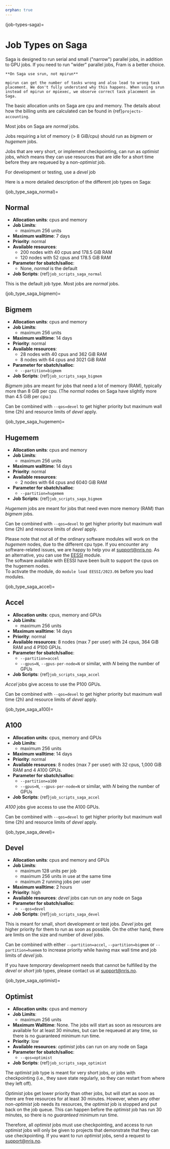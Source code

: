```yaml
---
orphan: true
---
```


(job-types-saga)=

# Job Types on Saga

Saga is designed to run serial and small ("narrow") parallel jobs, in
addition to GPU jobs.  If you need to run "wider" parallel jobs, Fram
is a better choice.

```{warning}
**On Saga use srun, not mpirun**
     
mpirun can get the number of tasks wrong and also lead to wrong task    
placement. We don't fully understand why this happens. When using srun    
instead of mpirun or mpiexec, we observe correct task placement on Saga.      
```

The basic allocation units on Saga are cpu and memory.
The details about how the billing units are calculated can be found
in {ref}`projects-accounting`.

Most jobs on Saga are *normal* jobs.

Jobs requiring a lot of memory (> 8 GiB/cpu) should run as *bigmem*
or *hugemem* jobs.

Jobs that are very short, or implement checkpointing, can run as
*optimist* jobs, which means they can use resources that are idle for
a short time before they are requeued by a non-*optimist* job.

For development or testing, use a *devel* job

Here is a more detailed description of the different job types on
Saga:


(job_type_saga_normal)=

## Normal

- __Allocation units__: cpus and memory
- __Job Limits__:
    - maximum 256 units
- __Maximum walltime__: 7 days
- __Priority__: normal
- __Available resources__:
    - 200 nodes with 40 cpus and 178.5 GiB RAM
	- 120 nodes with 52 cpus and 178.5 GiB RAM
- __Parameter for sbatch/salloc__:
    - None, _normal_ is the default
- __Job Scripts__: {ref}`job_scripts_saga_normal`

This is the default job type.  Most jobs are *normal* jobs.


(job_type_saga_bigmem)=

## Bigmem

- __Allocation units__: cpus and memory
- __Job Limits__:
    - maximum 256 units
- __Maximum walltime__: 14 days
- __Priority__: normal
- __Available resources__:
    - 28 nodes with 40 cpus and 362 GiB RAM
    - 8 nodes with 64 cpus and 3021 GiB RAM
- __Parameter for sbatch/salloc__:
    - `--partition=bigmem`
- __Job Scripts__: {ref}`job_scripts_saga_bigmem`

*Bigmem* jobs are meant for jobs that need a lot of memory (RAM),
typically more than 8 GiB per cpu.  (The _normal_ nodes on Saga have
slightly more than 4.5 GiB per cpu.)

Can be combined with `--qos=devel` to get higher priority but maximum wall time (2h) 
and resource limits of _devel_ apply.


(job_type_saga_hugemem)=

## Hugemem

- __Allocation units__: cpus and memory
- __Job Limits__:
    - maximum 256 units
- __Maximum walltime__: 14 days
- __Priority__: normal
- __Available resources__:
    - 2 nodes with 64 cpus and 6040 GiB RAM
- __Parameter for sbatch/salloc__:
    - `--partition=hugemem`
- __Job Scripts__: {ref}`job_scripts_saga_bigmem`

*Hugemem* jobs are meant for jobs that need even more memory (RAM)
than *bigmem* jobs.

Can be combined with `--qos=devel` to get higher priority but maximum wall time (2h) 
and resource limits of _devel_ apply.

Please note that not all of the ordinary software modules will work on
the *hugemem* nodes, due to the different cpu type.  If you encounter
any software-related issues, we are happy to help you at
support@nris.no.  As an alternative, you can use the [EESSI](https://www.eessi.io/docs/) module.  
The software available with EESSI have been built to support the cpus on the hugemem nodes.  
To activate the module, do
`module load EESSI/2023.06`
before you load modules.


(job_type_saga_accel)=

## Accel

- __Allocation units__: cpus, memory and GPUs
- __Job Limits__:
    - maximum 256 units
- __Maximum walltime__: 14 days
- __Priority__: normal
- __Available resources__: 8 nodes (max 7 per user) with 24 cpus, 364 GiB RAM and 4 P100
  GPUs.
- __Parameter for sbatch/salloc__:
    - `--partition=accel`
    - `--gpus=N`, `--gpus-per-node=N` or similar, with _N_ being the number of GPUs
- __Job Scripts__: {ref}`job_scripts_saga_accel`

*Accel* jobs give access to use the P100 GPUs.

Can be combined with `--qos=devel` to get higher priority but maximum wall time (2h)
and resource limits of _devel_ apply.


(job_type_saga_a100)=

## A100

- __Allocation units__: cpus, memory and GPUs
- __Job Limits__:
    - maximum 256 units
- __Maximum walltime__: 14 days
- __Priority__: normal
- __Available resources__: 8 nodes (max 7 per user) with 32 cpus, 1,000 GiB RAM and 4 A100
  GPUs.
- __Parameter for sbatch/salloc__:
    - `--partition=a100`
    - `--gpus=N`, `--gpus-per-node=N` or similar, with _N_ being the number of GPUs
- __Job Scripts__: {ref}`job_scripts_saga_accel`

*A100* jobs give access to use the A100 GPUs.

Can be combined with `--qos=devel` to get higher priority but maximum wall time (2h)
and resource limits of _devel_ apply.


(job_type_saga_devel)=

## Devel

- __Allocation units__: cpus and memory and GPUs
- __Job Limits__:
    - maximum 128 units per job
    - maximum 256 units in use at the same time
    - maximum 2 running jobs per user
- __Maximum walltime__: 2 hours
- __Priority__: high
- __Available resources__: *devel* jobs can run on any node on Saga
- __Parameter for sbatch/salloc__:
    - `--qos=devel`
- __Job Scripts__: {ref}`job_scripts_saga_devel`

This is meant for small, short development or test jobs.  *Devel* jobs
get higher priority for them to run as soon as possible.  On the other
hand, there are limits on the size and number of _devel_ jobs.

Can be combined with either `--partition=accel`, `--partition=bigmem`
or `--partition=huemem` to increase
priority while having max wall time and job limits of _devel_ job.

If you have _temporary_ development needs that cannot be fulfilled by
the _devel_ or _short_ job types, please contact us at
[support@nris.no](mailto:support@nris.no).


(job_type_saga_optimist)=

## Optimist

- __Allocation units__: cpus and memory
- __Job Limits__:
    - maximum 256 units
- __Maximum Walltime__: None.  The jobs will start as soon as
  resources are available for at least 30 minutes, but can be
  requeued at any time, so there is no guaranteed minimum run time.
- __Priority__: low
- __Available resources__: *optimist* jobs can run on any node on Saga
- __Parameter for sbatch/salloc__:
    - `--qos=optimist`
- __Job Scripts__: {ref}`job_scripts_saga_optimist`

The _optimist_ job type is meant for very short jobs, or jobs with
checkpointing (i.e., they save state regularly, so they can restart
from where they left off).

_Optimist_ jobs get lower priority than other jobs, but will start as
soon as there are free resources for at least 30 minutes.  However,
when any other non-_optimist_ job needs its resources, the _optimist_
job is stopped and put back on the job queue.  This can happen before
the _optimist_ job has run 30 minutes, so there is no _guaranteed_
minimum run time.

Therefore, all _optimist_ jobs must use checkpointing, and access to
run _optimist_ jobs will only be given to projects that demonstrate
that they can use checkpointing.  If you want to run _optimist_ jobs,
send a request to [support@nris.no](mailto:support@nris.no).
